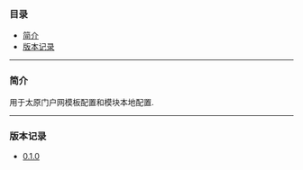 ### 目录

* [简介](#abstract)
* [版本记录](#version)

---

### <a name="abstract">简介</a>

用于太原门户网模板配置和模块本地配置.

---

### <a name="version">版本记录</a>

* [0.1.0](./Docs/Version/0.1.0.md "0.1.0")